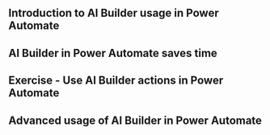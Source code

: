 ## Introduction to AI Builder usage in Power Automate
## AI Builder in Power Automate saves time
## Exercise - Use AI Builder actions in Power Automate
## Advanced usage of AI Builder in Power Automate

